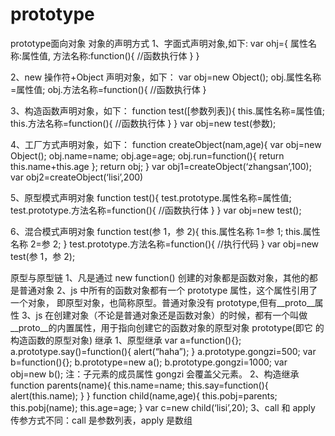 # prototype
prototype面向对象
对象的声明方式
1、字面式声明对象,如下:
var ohj={
属性名称:属性值,
方法名称:function(){
//函数执行体
}
}

2、new 操作符+Object 声明对象，如下：
var obj=new Object();
obj.属性名称=属性值;
obj.方法名称=function(){
//函数执行体
}

3、构造函数声明对象，如下：
function test([参数列表]){
this.属性名称=属性值;
this.方法名称=function(){
//函数执行体
}
}
var obj=new test(参数);

4、工厂方式声明对象，如下：
function createObject(nam,age){
var obj=new Object();
obj.name=name;
obj.age=age;
obj.run=function(){
return this.name+this.age
};
return obj;
}
var obj1=createObject(‘zhangsan’,100);
var obj2=createObject(‘lisi’,200)

5、原型模式声明对象
function test(){
test.prototype.属性名称=属性值;
test.prototype.方法名称=function(){
//函数执行体
}
}
var obj=new test();

6、混合模式声明对象
function test(参 1，参 2){
this.属性名称 1=参 1;
this.属性名称 2=参 2;
}
test.prototype.方法名称=function(){
//执行代码
}
var obj=new test(参 1，参 2);

原型与原型链
1、凡是通过 new function() 创建的对象都是函数对象，其他的都是普通对象
2、js 中所有的函数对象都有一个 prototype 属性，这个属性引用了一个对象，
即原型对象，也简称原型。普通对象没有 prototype,但有__proto__属性
3、js 在创建对象（不论是普通对象还是函数对象）的时候，都有一个叫做
__proto__的内置属性，用于指向创建它的函数对象的原型对象 prototype(即它
的构造函数的原型对象)
继承
1、原型继承
var a=function(){};
a.prototype.say()=function(){
alert(“haha”);
}
a.prototype.gongzi=500;
var b=function(){};
b.prototype=new a();
b.prototype.gongzi=1000;
var obj=new b();
注：子元素的成员属性 gongzi 会覆盖父元素。
2、构造继承
function parents(name){
this.name=name;
this.say=function(){
alert(this.name);
}
}
function child(name,age){
this.pobj=parents;
this.pobj(name);
this.age=age;
}
var c=new child(‘lisi’,20);
3、call 和 apply
传参方式不同：call 是参数列表，apply 是数组
